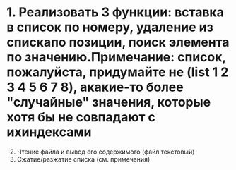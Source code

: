 # 1. Реализовать 3 функции: вставка в список по номеру, удаление из спискапо позиции, поиск элемента по значению.Примечание: список, пожалуйста, придумайте не (list 1 2 3 4 5 6 7 8), акакие-то более "случайные" значения, которые хотя бы не совпадают с ихиндексами
2. Чтение файла и вывод его содержимого (файл текстовый)
3. Сжатие/разжатие списка (см. примечания)